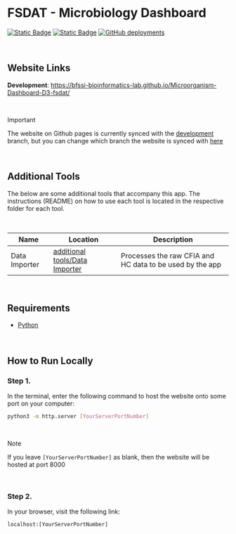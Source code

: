 # FSDAT - Microbiology Dashboard

[![Static Badge](https://img.shields.io/badge/D3-%23ff9933?style=for-the-badge)](https://d3js.org/)
[![Static Badge](https://img.shields.io/badge/Bootstrap-%237733ff?style=for-the-badge)](https://getbootstrap.com/)
[![GitHub deployments](https://img.shields.io/github/deployments/BFSSI-Bioinformatics-Lab/Microorganism-Dashboard-D3-fsdat/github-pages?style=for-the-badge&label=Github%20Pages)](https://bfssi-bioinformatics-lab.github.io/Microorganism-Dashboard-D3-fsdat/)

<br>

## Website Links
**Development**: https://bfssi-bioinformatics-lab.github.io/Microorganism-Dashboard-D3-fsdat/

<br>

>[!IMPORTANT]
> The website on Github pages is currently synced with the [development](https://github.com/BFSSI-Bioinformatics-Lab/Microorganism-Dashboard-D3-fsdat/tree/development) branch,
> but you can change which branch the website is synced with [here](https://github.com/BFSSI-Bioinformatics-Lab/Microorganism-Dashboard-D3-fsdat/settings/pages)

<br>

## Additional Tools
The below are some additional tools that accompany this app. The instructions (README) on how to use each tool
is located in the respective folder for each tool.

<br>

| Name | Location | Description |
| ---- | -------- | ----------- |
| Data Importer | [additional tools/Data Importer](additional%20tools/Data%20Importer) | Processes the raw CFIA and HC data to be used by the app |

<br>

## Requirements 
- [Python](https://www.python.org/downloads/)

<br>

## How to Run Locally

### Step 1.
In the terminal, enter the following command to host the website onto some port on your computer:

```bash
python3 -m http.server [YourServerPortNumber]
```

<br>

> [!NOTE]  
> If you leave `[YourServerPortNumber]` as blank, then the website will be hosted at port 8000

<br>

### Step 2.
In your browser, visit the following link:
```
localhost:[YourServerPortNumber]
```
